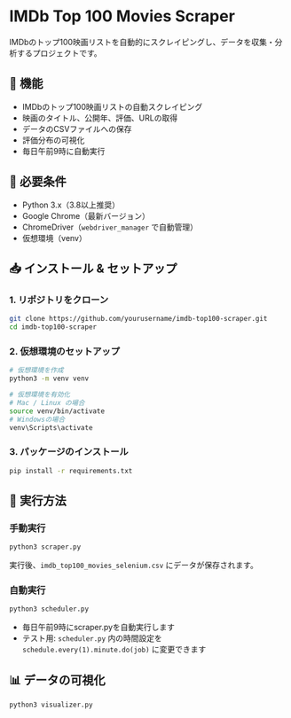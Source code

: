 # IMDb Top 100 Movies Scraper

IMDbのトップ100映画リストを自動的にスクレイピングし、データを収集・分析するプロジェクトです。

## 🎯 機能

- IMDbのトップ100映画リストの自動スクレイピング
- 映画のタイトル、公開年、評価、URLの取得
- データのCSVファイルへの保存
- 評価分布の可視化
- 毎日午前9時に自動実行

## 🔧 必要条件

- Python 3.x（3.8以上推奨）
- Google Chrome（最新バージョン）
- ChromeDriver（`webdriver_manager` で自動管理）
- 仮想環境（venv）

## 📥 インストール & セットアップ

### 1. リポジトリをクローン
```bash
git clone https://github.com/yourusername/imdb-top100-scraper.git
cd imdb-top100-scraper
```

### 2. 仮想環境のセットアップ
```bash
# 仮想環境を作成
python3 -m venv venv

# 仮想環境を有効化
# Mac / Linux の場合
source venv/bin/activate
# Windowsの場合
venv\Scripts\activate
```

### 3. パッケージのインストール
```bash
pip install -r requirements.txt
```

## 🚀 実行方法

### 手動実行
```bash
python3 scraper.py
```
実行後、`imdb_top100_movies_selenium.csv` にデータが保存されます。

### 自動実行
```bash
python3 scheduler.py
```
- 毎日午前9時にscraper.pyを自動実行します
- テスト用: `scheduler.py` 内の時間設定を `schedule.every(1).minute.do(job)` に変更できます

## 📊 データの可視化
```bash
python3 visualizer.py
```